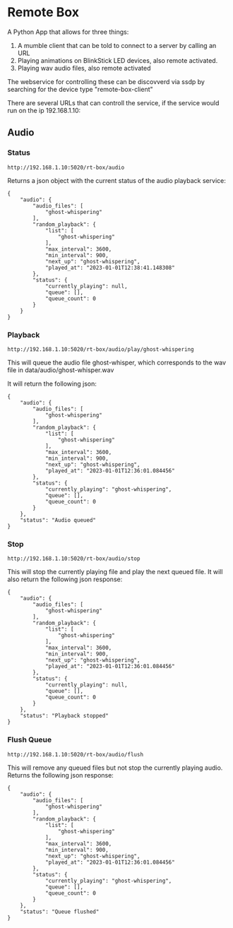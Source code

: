 # Remote Box
A Python App that allows for three things:

1. A mumble client that can be told to connect to a server by calling an URL
2. Playing animations on BlinkStick LED devices, also remote activated.
3. Playing wav audio files, also remote activated

The webservice for controlling these can be discovverd via ssdp by searching for the device type "remote-box-client"

There are several URLs that can controll the service, if the service would run on the ip 192.168.1.10:

## Audio
### Status
    http://192.168.1.10:5020/rt-box/audio
Returns a json object with the current status of the audio playback service:

    {
        "audio": {
            "audio_files": [
                "ghost-whispering"
            ],
            "random_playback": {
                "list": [
                    "ghost-whispering"
                ],
                "max_interval": 3600,
                "min_interval": 900,
                "next_up": "ghost-whispering",
                "played_at": "2023-01-01T12:38:41.148308"
            },
            "status": {
                "currently_playing": null,
                "queue": [],
                "queue_count": 0
            }
        }
    }

### Playback
    http://192.168.1.10:5020/rt-box/audio/play/ghost-whispering
This will queue the audio file ghost-whisper, which corresponds to the wav file in data/audio/ghost-whisper.wav

It will return the following json:

    {
        "audio": {
            "audio_files": [
                "ghost-whispering"
            ],
            "random_playback": {
                "list": [
                    "ghost-whispering"
                ],
                "max_interval": 3600,
                "min_interval": 900,
                "next_up": "ghost-whispering",
                "played_at": "2023-01-01T12:36:01.084456"
            },
            "status": {
                "currently_playing": "ghost-whispering",
                "queue": [],
                "queue_count": 0
            }
        },
        "status": "Audio queued"
    }


### Stop
    http://192.168.1.10:5020/rt-box/audio/stop
This will stop the currently playing file and play the next queued file. It will also return the following json response:

    {
        "audio": {
            "audio_files": [
                "ghost-whispering"
            ],
            "random_playback": {
                "list": [
                    "ghost-whispering"
                ],
                "max_interval": 3600,
                "min_interval": 900,
                "next_up": "ghost-whispering",
                "played_at": "2023-01-01T12:36:01.084456"
            },
            "status": {
                "currently_playing": null,
                "queue": [],
                "queue_count": 0
            }
        },
        "status": "Playback stopped"
    }

### Flush Queue
    http://192.168.1.10:5020/rt-box/audio/flush
This will remove any queued files but not stop the currently playing audio. Returns the following json response:

    {
        "audio": {
            "audio_files": [
                "ghost-whispering"
            ],
            "random_playback": {
                "list": [
                    "ghost-whispering"
                ],
                "max_interval": 3600,
                "min_interval": 900,
                "next_up": "ghost-whispering",
                "played_at": "2023-01-01T12:36:01.084456"
            },
            "status": {
                "currently_playing": "ghost-whispering",
                "queue": [],
                "queue_count": 0
            }
        },
        "status": "Queue flushed"
    }
